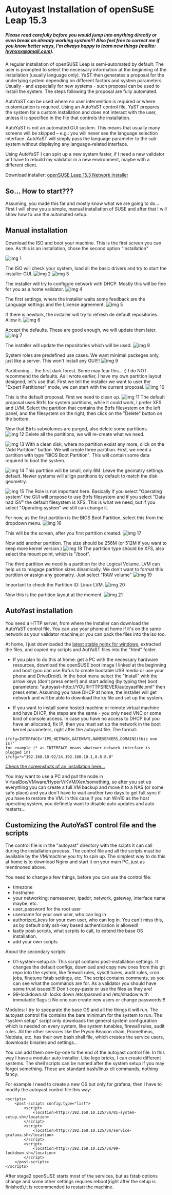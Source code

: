 # Autoyast Installation of openSuSE Leap 15.3
##### Please read carefully before you would jump into anything directly or even break an already working system!!! Also feel free to correct me if you know better ways, I'm always happy to learn new things (mailto: lyynxxx@gmail.com).

A regular installation of openSUSE Leap is semi-automated by default. The user is prompted to select the necessary information at the beginning of the installation (usually language only). YaST then generates a proposal for the underlying system depending on different factors and system parameters. Usually - and especially for new systems - such proposal can be used to install the system. The steps following the proposal are fully automated.

AutoYaST can be used where no user intervention is required or where customization is required. Using an AutoYaST control file, YaST prepares the system for a custom installation and does not interact with the user, unless it is specified in the file that controls the installation.

AutoYaST is not an automated GUI system. This means that usually many screens will be skipped – e.g.: you will never see the language selection interface. AutoYaST will simply pass the language parameter to the sub-system without displaying any language-related interface.

Using AutoYaST I can spin up a new system faster, if I need a new validator or I have to rebuild my validator in a new environment, maybe with a different client.

Download installer: [openSUSE Leap 15.3 Network Installer](https://download.opensuse.org/distribution/leap/15.3/iso/openSUSE-Leap-15.3-NET-x86_64-Media.iso)


## So... How to start???
Assuming, you made this far and mostly know what we are going to do...
First I will show you a simple, manual installation of SUSE and after that I will show how to use the automated setup.

## Manual installation
Download the ISO and boot your machine. This is the first screen you can see. As this is an installation, chose the second option "Installation"

![img 1](img/01-bios.PNG?raw=true)

The ISO will check your system, load all the basic drivers and try to start the installer GUI.
![img 2](img/02.PNG?raw=true)
![img 3](img/03.PNG?raw=true)

The installer will try to configure network with DHCP. Mostly this will be fine for you as a home validator.
![img 4](img/04.PNG?raw=true)

The first settings, where the installer waits some feedback are the Language settings and the License agreement.
![img 5](img/05.PNG?raw=true)

If there is newtork, the installer will try to refresh de default repositories. Allow it.
![img 6](img/06.PNG?raw=true)

Accept the defaults. These are good enough, we will update them later.
![img 7](img/07.PNG?raw=true)

The installer will update the repositories which will be used.
![img 8](img/08.PNG?raw=true)

System roles are predefined use cases. We want minimal packeges only, just like a server. This won't install any GUI!!!
![img 9](img/09.PNG?raw=true)

Partitioning... the first dark forest. Some may fear this... :)
I do NOT recommend the defaults. As I wrote earlier, I have my own partition layout designed, let's use that.
First we tell the installer we want to user the "Expert Partitioner" mode, we can start with the current proposal.
![img 10](img/10.PNG?raw=true)

This is the default proposal. First we need to clean up.
![img 11](img/11.PNG?raw=true)
The default proposal uses Btrfs for system partitions, while it could work, I prefer XFS and LVM.
Select the partition that contains the Btrfs filesystem on the left panel, and the filesystem on the right, then click on the "Delete" button on the bottom.

Now that Btrfs subvolumes are purged, also delete some partitions.
![img 12](img/12.PNG?raw=true)
Delete all the partitions, we will re-create what we need.

![img 13](img/13.PNG?raw=true)
With a clean disk, where no partition exsist any more, click on the "Add Partitoin" button. We will create three partition.
First, we need a partition with type "BIOS Boot Partition". This will contain some data required to boot the system.

![img 14](img/14.PNG?raw=true)
This partition will be small, only 8M. Leave the geomatry settings default. Newer systems will allign partitions by default to match the disk geometry.

![img 15](img/15.PNG?raw=true)
The Role is not important here. Basically if you select "Operating system" the GUI will propose to use Btrfs filesystem and if you select "Data nad ISV" the default filesystem is XFS. This is what we need, but if you select "Operating system" we still can change it.

For now, as the first partition is the BIOS Boot Partition, select this from the dropdown menu.
![img 16](img/16.PNG?raw=true)

This will be the screen, after you first partition created.
![img 17](img/17.PNG?raw=true)

Now add another partition. The size should be 256M (or 512M if you want to keep more kernel version.)
![img 18](img/18.PNG?raw=true)
The partition type should be XFS, also select the mount point, which is "/boot".

The third partition we need is a partition for the Logical Volume. LVM can help us to magage partition sizes dinamically.
We don't want to format this partition or assign any geomatry. Just select "RAW volume"
![img 19](img/19.PNG?raw=true)

Important to check the Partition ID: Linux LVM.
![img 20](img/20.PNG?raw=true)

Now this is the partition layout at the moment.
![img 21](img/21.PNG?raw=true)





## AutoYast installation

You need a HTTP server, from where the installer can download the AutoYaST control file. You can use your phone at home if it's on the same network as your validator machine,or you can pack the files into the iso too.

At home, I just downloaded the [latest stable nginx for windows](https://nginx.org/en/download.html), extracted the files, and copied my scripts and AutYaST files into the "html" folder.

 - If you plan to do this at home: get a PC with the necessary hardware resources, download the openSUSE boot image I linked at the beginning and boot (you can use Rufus to create bootable USB media or use your phone and DriveDroid). In the boot menu select the "Install" with the arrow keys (don't press enter!) and start  adding (by typing the) boot parameters: "autoyast=http://YOURHTTPSREVER/autoyastfile.xml" then press enter. Assuming you have DHCP at home, the installer will get network and will be able to download the ks file and set up the system.

  - If you want to install some hosted machine or remote virtual machine and have DHCP, the steps are the same - you only need VNC or some kind of console access. In case you have no access to DHCP but you have an allocated, fix IP, then you must set up the network in the boot kernel parameters, right after the autoyast file. The format:
```
ifcfg=INTERFACE="IPS_NETMASK,GATEWAYS,NAMESERVERS,DOMAINS(this one is)"
for example (* as INTERFACE means whatewer network interface is plugged in)
ifcfg=*="192.168.10.92/24,192.168.10.1,8.8.8.8"
```
[Check the screenshots of an installation here...](https://gitlab.com/lyynxxx/stakingnode/-/blob/master/openSUSE/autoyast/img/)

You may want to use a PC and put the node in VirtualBox/VMware/HyperV/KVM/Xen/something, so after you set up everything you can create a full VM backup and move it to a NAS (or some safe place) and you don't have to wait another two days to get full sync if you have to restore the VM.
In this case if you run Win10 as the host operating system, you definetly want to disable auto updates and auto restarts...

## Customizing the AutoYaST control file and the scripts
The control file is in the "autoyast" directory with the scipts it can call during the installation process. The control file and all the scripts must be available by the VM/machine you try to spin up. The simplest way to do this at home is to download Nginx and start it on your main PC, just as mentinoned above.

You need to change a few things, before you can use the control file:
 - timezone
 - hostname
 - your networking: nameserver, ipaddr, network, gateway, interface name maybe, etc. 
 - user_password for the root user
 - username for your own user, who can log in
 - authorized_keys for your own user, who can log in. You can't miss this, as by default only ssh-key based authentication is allowed!
 - lastly post-scripts, what scrpits to call, to extend the base OS installation.
 - add your own scripts

About the secondary scripts:
 - 01-system-setup.sh: This script contains post-installation settings. It changes the default configs, download and copy new ones from this git repo into the system, like firewall rules, sysctl tunes, audit rules, cron jobs, finetune fstab settings, etc. The script contains comments, so you can see what the commands are for. As a validator you should have some trust issues!!!! Don't copy-paste or use the files as they are!
 - 99-lockdown.sh: locks down /etc/passwd and /etc/shadow with immutable flags :) No one can create new users or change passwords!!!

Modules:
I try to speparate the base OS and all the things it will run. The autoyast control file contains the bare minimum for the system to run. The "system setup" script only downloads the general system configuration which is needed on every system, like system tunables, firewall rules, audit rules. All the other services like the Prysm Beacon chain, Prometheus, Netdata, etc. has their own bash shall file, which creates the service users, downloads binaries and settings...

You can add them one-by-one to the end of the autoyast control file. In this way I have a modular auto installer. Like lego bricks, I can create different systems. The shell scripts can be runned after the system setup if you may forgot something. These are standard bash/linux cli commands, nothing fancy.

For example I need to create a new OS but only for grafana, then I have to modify the autoyast control file this way:
```
<scripts>
	<post-scripts config:type="list">
		<script>
			<location>http://192.168.10.125/vm/01-system-setup.sh</location>
		</script>
		<script>
			<location>http://192.168.10.125/vm/service-grafana.sh</location>
		</script>
		<script>
			<location>http://192.168.10.125/vm/99-lockdown.sh</location>
		</script>
	</post-scripts>
</scripts>
```

After stage2 openSUSE starts most of the services, but as fstab options change and some other settings requires reboot(right after the setup is finished),it is recommended to restart the machine.
